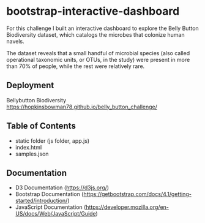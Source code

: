 # bootstrap-interactive-dashboard

For this challenge I built an interactive dashboard to explore the Belly Button Biodiversity dataset, which catalogs the microbes that colonize human navels.

The dataset reveals that a small handful of microbial species (also called operational taxonomic units, or OTUs, in the study) were present in more than 70% of people, while the rest were relatively rare.

## Deployment

Bellybutton Biodiversity https://hopkinsbowman78.github.io/belly_button_challenge/

## Table of Contents
+ static folder (js folder, app.js)
+ index.html
+ samples.json

## Documentation  
+ D3 Documentation (https://d3js.org/)
+ Bootstrap Documentation (https://getbootstrap.com/docs/4.1/getting-started/introduction/)
+ JavaScript Documentation (https://developer.mozilla.org/en-US/docs/Web/JavaScript/Guide)

